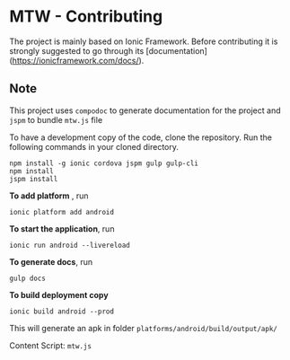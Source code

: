 MTW - Contributing
==================

The project is mainly based on Ionic Framework. Before contributing it is strongly suggested to go through its [documentation] (https://ionicframework.com/docs/).

## Note
This project uses `compodoc` to generate documentation for the project and `jspm` to bundle `mtw.js` file


To have a development copy of the code, clone the repository. Run the following commands in your cloned directory.

```shell
npm install -g ionic cordova jspm gulp gulp-cli
npm install
jspm install
```

**To add platform** , run
```shell
ionic platform add android
```

**To start the application**, run

```shell
ionic run android --livereload
```

**To generate docs**, run

```shell
gulp docs
```

**To build deployment copy**
```shell
ionic build android --prod
```
This will generate an apk in folder `platforms/android/build/output/apk/`

Content Script: `mtw.js`

